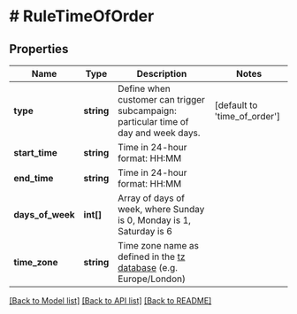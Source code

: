 # # RuleTimeOfOrder

## Properties

Name | Type | Description | Notes
------------ | ------------- | ------------- | -------------
**type** | **string** | Define when customer can trigger subcampaign: particular time of day and week days. | [default to 'time_of_order']
**start_time** | **string** | Time in 24-hour format: HH:MM | 
**end_time** | **string** | Time in 24-hour format: HH:MM | 
**days_of_week** | **int[]** | Array of days of week, where Sunday is 0, Monday is 1, Saturday is 6 | 
**time_zone** | **string** | Time zone name as defined in the [tz database](http://www.iana.org/time-zones) (e.g. Europe/London) | 

[[Back to Model list]](../../README.md#documentation-for-models) [[Back to API list]](../../README.md#documentation-for-api-endpoints) [[Back to README]](../../README.md)


